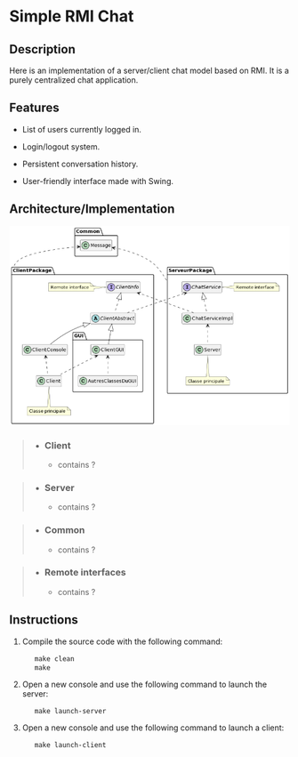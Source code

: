 # Simple RMI Chat

## Description
Here is an implementation of a server/client chat model based on RMI. It is a purely centralized chat application.

## Features

- List of users currently logged in.
  
- Login/logout system.
  
- Persistent conversation history.
  
- User-friendly interface made with Swing.

## Architecture/Implementation

<p style="text-align: center">
  <img src="assets/images/UML_chat.png"  alt="UML diagram"/>
</p>

> - ### Client
>   - contains ?

> - ### Server
>   - contains ?

> - ### Common
>   - contains ?

> - ### Remote interfaces
>   - contains ?


## Instructions

1. Compile the source code with the following command:
   
   ```console
      make clean
      make
   ```
2. Open a new console and use the following command to launch the server:
   ```console
      make launch-server
   ```
3. Open a new console and use the following command to launch a client:
   ```console
      make launch-client
   ```